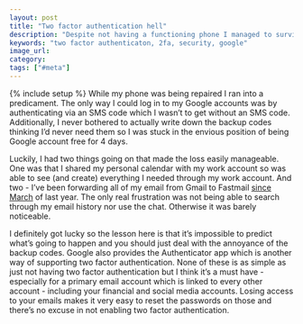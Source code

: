```yaml
---
layout: post
title: "Two factor authentication hell"
description: "Despite not having a functioning phone I managed to survive pretty easily without Gmail but definitely learned to handle two factor authentication better."
keywords: "two factor authenticaton, 2fa, security, google"
image_url:
category:
tags: ["#meta"]
---
```

{% include setup %}
While my phone was being repaired I ran into a predicament. The only way I could log in to my Google accounts was by authenticating via an SMS code which I wasn’t to get without an SMS code. Additionally, I never bothered to actually write down the backup codes thinking I’d never need them so I was stuck in the envious position of being Google account free for 4 days.

Luckily, I had two things going on that made the loss easily manageable. One was that I shared my personal calendar with my work account so was able to see (and create) everything I needed through my work account. And two - I’ve been forwarding all of my email from Gmail to Fastmail <a href="http://dangoldin.com/2014/03/18/goodbye-gmail/">since March</a> of last year. The only real frustration was not being able to search through my email history nor use the chat. Otherwise it was barely noticeable.

I definitely got lucky so the lesson here is that it’s impossible to predict what’s going to happen and you should just deal with the annoyance of the backup codes. Google also provides the Authenticator app which is another way of supporting two factor authentication. None of these is as simple as just not having two factor authentication but I think it’s a must have - especially for a primary email account which is linked to every other account - including your financial and social media accounts. Losing access to your emails makes it very easy to reset the passwords on those and there’s no excuse in not enabling two factor authentication.
